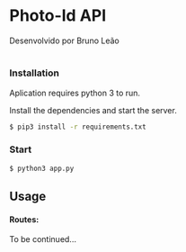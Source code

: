 # Photo-Id API
Desenvolvido por Bruno Leão

#
### Installation

Aplication requires python 3 to run.

Install the dependencies and start the server.

```sh
$ pip3 install -r requirements.txt
```

### Start

```sh
$ python3 app.py
```

## Usage
#### Routes:
To be continued...

